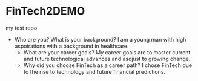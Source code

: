 # FinTech2DEMO
my test repo
 * Who are you? What is your background?
​I am a young man with high aspoirations with a background in healthcare.
    * What are your career goals?
​My career goals are to master current and future technological advances and asdjust to growing change.
    * Why did you choose FinTech as a career path?
I chose FinTech due to the rise to technology and future financial predictions.
